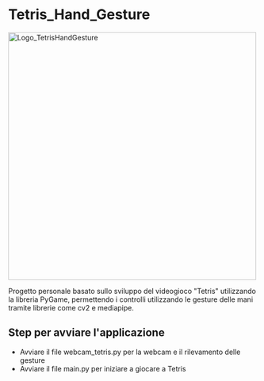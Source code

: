 # Tetris_Hand_Gesture
<img src="https://github.com/user-attachments/assets/9c76bbc2-2c8a-4411-91fc-8233cbc0d6b0" alt="Logo_TetrisHandGesture" width="500"/>

Progetto personale basato sullo sviluppo del videogioco "Tetris" utilizzando la libreria PyGame, permettendo i controlli utilizzando le gesture delle mani tramite librerie come cv2 e mediapipe.

## Step per avviare l'applicazione
- Avviare il file webcam_tetris.py per la webcam e il rilevamento delle gesture
- Avviare il file main.py per iniziare a giocare a Tetris
